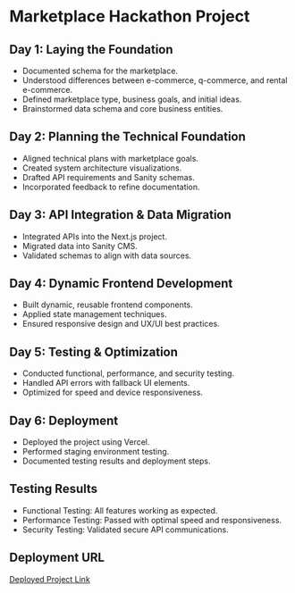 # Marketplace Hackathon Project

## Day 1: Laying the Foundation
- Documented schema for the marketplace.
- Understood differences between e-commerce, q-commerce, and rental e-commerce.
- Defined marketplace type, business goals, and initial ideas.
- Brainstormed data schema and core business entities.

## Day 2: Planning the Technical Foundation
- Aligned technical plans with marketplace goals.
- Created system architecture visualizations.
- Drafted API requirements and Sanity schemas.
- Incorporated feedback to refine documentation.

## Day 3: API Integration & Data Migration
- Integrated APIs into the Next.js project.
- Migrated data into Sanity CMS.
- Validated schemas to align with data sources.

## Day 4: Dynamic Frontend Development
- Built dynamic, reusable frontend components.
- Applied state management techniques.
- Ensured responsive design and UX/UI best practices.

## Day 5: Testing & Optimization
- Conducted functional, performance, and security testing.
- Handled API errors with fallback UI elements.
- Optimized for speed and device responsiveness.

## Day 6: Deployment
- Deployed the project using Vercel.
- Performed staging environment testing.
- Documented testing results and deployment steps.

## Testing Results
- Functional Testing: All features working as expected.
- Performance Testing: Passed with optimal speed and responsiveness.
- Security Testing: Validated secure API communications.

## Deployment URL
[Deployed Project Link](https://ui-ux-final-hackathon-template-3-qlaa.vercel.app/)
